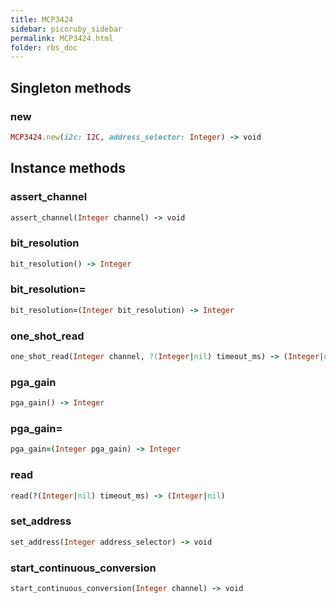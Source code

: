 ```yaml
---
title: MCP3424
sidebar: picoruby_sidebar
permalink: MCP3424.html
folder: rbs_doc
---
```

## Singleton methods
### new

```ruby
MCP3424.new(i2c: I2C, address_selector: Integer) -> void
```
## Instance methods
### assert_channel

```ruby
assert_channel(Integer channel) -> void
```
### bit_resolution

```ruby
bit_resolution() -> Integer
```
### bit_resolution=

```ruby
bit_resolution=(Integer bit_resolution) -> Integer
```
### one_shot_read

```ruby
one_shot_read(Integer channel, ?(Integer|nil) timeout_ms) -> (Integer|nil)
```
### pga_gain

```ruby
pga_gain() -> Integer
```
### pga_gain=

```ruby
pga_gain=(Integer pga_gain) -> Integer
```
### read

```ruby
read(?(Integer|nil) timeout_ms) -> (Integer|nil)
```
### set_address

```ruby
set_address(Integer address_selector) -> void
```
### start_continuous_conversion

```ruby
start_continuous_conversion(Integer channel) -> void
```
